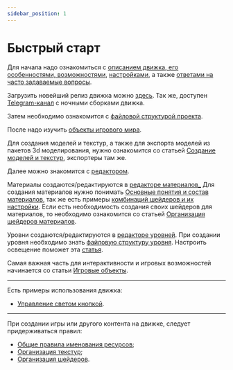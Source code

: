 ```yaml
---
sidebar_position: 1
---
```


# Быстрый старт

Для начала надо ознакомиться с [описанием движка, его особенностями, возможностями](https://skyxengine.com/about.html), [настройками](/old-wiki/engine-settings.md), а также [ответами на часто задаваемые вопросы](https://skyxengine.com/faq.html).

Загрузить новейший релиз движка можно [здесь](https://skyxengine.com/download/). Так же, доступен [Telegram-канал](https://t.me/SkyXEngine_nightly) с ночными сборками движка.

Затем необходимо ознакомится с [файловой структурой проекта](/old-wiki/project-structure.md).

После надо изучить [объекты игрового мира](/old-wiki/world-objects.md).

Для создания моделей и текстур, а также для экспорта моделей из пакетов 3d моделирования, нужно ознакомится со статьей [Создание моделей и текстур](/old-wiki/create-model-resource.md), экспортеры там же.

Далее можно знакомится с [редактором](/old-wiki/level-editor.md).

Материалы создаются/редактируются в [редакторе материалов_](/old-wiki/mtl-editor.md) Для создания материалов нужно понимать [Основные понятия и состав материалов](/old-wiki/mtl-basics.md), так же есть примеры [комбинаций шейдеров и их настройки](/old-wiki/stdshaders.md). 
Если есть необходимость создания своих шейдеров для материалов, то необходимо ознакомится со статьей [Организация шейдеров материалов](/old-wiki/mtl-shaders.md).

Уровни создаются/редактируются в [редакторе уровней](/old-wiki/level-editor.md). При создании уровня необходимо знать [файловую структуру уровня](/old-wiki/level-struct.md). Настроить освещение поможет эта [статья](/old-wiki/light.md).

Самая важная часть для интерактивности и игровых возможностей начинается со статьи [Игровые объекты](/old-wiki/game-objects.md).

---

Есть примеры использования движка:
* [Управление светом кнопкой](/old-wiki/tutor-light-button.md).

---

При создании игры или другого контента на движке, следует придерживаться правил:
* [Общие правила именования ресурсов](/old-wiki/resource-naming-rules.md);
* [Организация текстур](/old-wiki/textures.md);
* [Организация шейдеров](/old-wiki/shaders.md).
